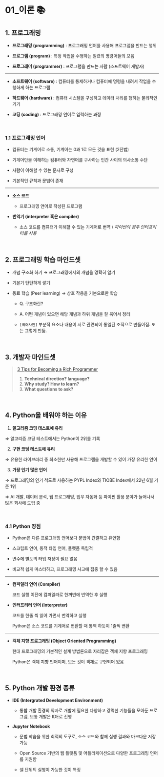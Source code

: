 # 01_이론 :books:

## 1. 프로그래밍

- **프로그래밍 (programming)** : 프로그래밍 언어를 사용해 프로그램을 만드는 행위

- **프로그램 (program)** : 특정 작업을 수행하는 일련의 명령어들의 모음

- **프로그래머 (programmer)** : 프로그램을 만드는 사람 (소프트웨어 개발자)


-----

- **소프트웨어 (software)** : 컴퓨터를 통제하거나 컴퓨터에 명령을 내려서 작업을 수행하게 하는 프로그램

- **하드웨어 (hardware)** : 컴퓨터 시스템을 구성하고 데이터 처리를 행하는 물리적인 기기

- **코딩 (coding)** : 프로그래밍 언어로 입력하는 과정

​      

### 1.1 프로그래밍 언어

- 컴퓨터는 기계어로 소통, 기계어는 0과 1로 모든 것을 표현 (2진법)

- 기계어만을 이해하는 컴퓨터와 자연어를 구사하는 인간 사이의 의사소통 수단

- 사람이 이해할 수 있는 문자로 구성

- 기본적인 규칙과 문법이 존재


-----

- **소스 코드** 

  - 프로그래밍 언어로 작성된 프로그램

- **번역기 (interpreter 혹은 compiler)** 

  - 소스 코드를 컴퓨터가 이해할 수 있는 기계어로 번역 / *파이썬의 경우 인터프리터를 사용*

    ​    

## 2. 프로그래밍 학습 마인드셋

- 개념 구조화 하기 → 프로그래밍에서의 개념을 명확히 알기

- 기본기 탄탄하게 쌓기

- 동료 학습 (Peer learning) → 상호 작용을 기본으로한 학습

     

  - Q. 구조화란?

  - A. 어떤 개념이 있으면 해당 개념과 하위 개념을 잘 묶어서 정리

  - `[국어사전]` 부분적 요소나 내용이 서로 관련되어 통일된 조직으로 만들어짐. 또는 그렇게 만듦.


​      

## 3. 개발자 마인드셋

> [3 Tips for Becoming a Rich Programmer](https://levelup.gitconnected.com/3-tips-for-becoming-a-rich-programmer-f1ecdf29a6be)
>
> 1. **Technical direction? language?**
> 2. **Why study? How to learn?**
> 3. **What questions to ask?**

​      

## 4. Python을 배워야 하는 이유

1.  **알고리즘 코딩 테스트에 유리**

   ⇒ 알고리즘 코딩 테스트에서는 Python이 2위를 기록

2.  **구현 코딩 테스트에 유리**

   ⇒ 유용한 라이브러리 중 최소한만 사용해 프로그램을 개발할 수 있어 가장 유리한 언어

3.  **가장 인기 많은 언어**

   ⇒ 프로그래밍의 인기 척도로 사용하는 PYPL Index와 TIOBE Index에서 22년 6월 기준 1위

   ⇒ AI 개발, 데이터 분석, 웹 프로그래밍, 업무 자동화 등 파이썬 활용 분야가 늘어나서 많은 회사에 도입 중

​      

### 4.1 Python 장점

- Python은 다른 프로그래밍 언어보다 문법이 간결하고 유연함

- 스크립트 언어, 동적 타입 언어, 플랫폼 독립적

- 변수에 별도의 타입 저장이 필요 없음

- 비교적 쉽게 마스터하고, 프로그래밍 사고에 집중 할 수 있음


------

- **컴파일러 언어 (Compiler)**

  코드 실행 이전에 컴퍼일러로 한꺼번에 번역한 후 실행

- **인터프리터 언어 (Interpreter)**

  코드를 한줄 씩 읽어 가면서 번역하고 실행

  Python은 소스 코드를 기계어로 변환할 때 통역 하듯이 1줄씩 변환


------

- **객체 지향 프로그래밍 (Object Oriented Programming)**

  현대 프로그래밍의 기본적인 설계 방법론으로 자리잡은 객체 지향 프로그래밍

  Python은 객체 지향 언어이며, 모든 것이 객체로 구현되어 있음


​         	

## 5. Python 개발 환경 종류

- **IDE (Intergrated Development Environment)**
  - 통합 개발 환경의 약자로 개발에 필요한 다양하고 강력한 기능들을 모아둔 프로그램, 보통 개발은 IDE로 진행

- **Jupyter Notebook**

  - 문법 학습을 위한 최적의 도구로, 소스 코드와 함께 실행 결과와 마크다운 저장 가능


  - Open Source 기반의 웹 플랫폼 및 어플리케이션으로 다양한 프로그래밍 언어를 지원함 


  - 셀 단위의 실행이 가능한 것이 특징